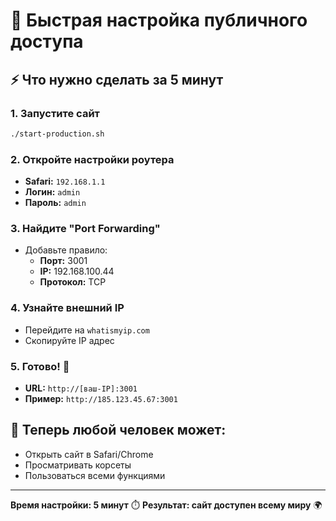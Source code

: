 # 🚀 Быстрая настройка публичного доступа

## ⚡ Что нужно сделать за 5 минут

### 1. Запустите сайт
```bash
./start-production.sh
```

### 2. Откройте настройки роутера
- **Safari:** `192.168.1.1`
- **Логин:** `admin`
- **Пароль:** `admin`

### 3. Найдите "Port Forwarding"
- Добавьте правило:
  - **Порт:** 3001
  - **IP:** 192.168.100.44
  - **Протокол:** TCP

### 4. Узнайте внешний IP
- Перейдите на `whatismyip.com`
- Скопируйте IP адрес

### 5. Готово! 🎉
- **URL:** `http://[ваш-IP]:3001`
- **Пример:** `http://185.123.45.67:3001`

## 📱 Теперь любой человек может:
- Открыть сайт в Safari/Chrome
- Просматривать корсеты
- Пользоваться всеми функциями

---

**Время настройки: 5 минут** ⏱️
**Результат: сайт доступен всему миру** 🌍
